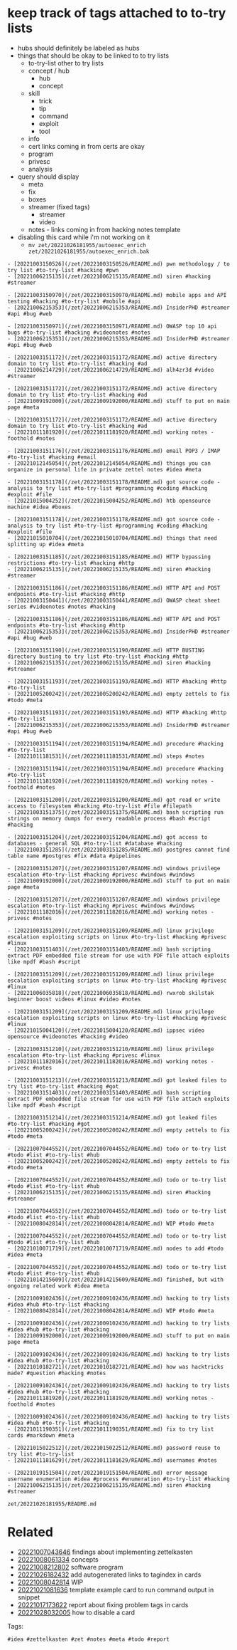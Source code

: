 # keep track of tags attached to to-try lists

- hubs should definitely be labeled as hubs
- things that should be okay to be linked to to try lists
  - to-try-list other to try lists
  - concept / hub
    - hub
    - concept
  - skill
    - trick
    - tip
    - command
    - exploit
    - tool
  - info
  - cert links coming in from certs are okay
  - program
  - privesc
  - analysis
- query should display
  - meta
  - fix
  - boxes
  - streamer (fixed tags)
    - streamer
    - video
  - notes - links coming in from hacking notes template
- disabling this card while i'm not working on it
  - `mv zet/20221026181955/autoexec_enrich zet/20221026181955/autoexec_enrich.bak`

```
- [20221003150526](/zet/20221003150526/README.md) pwn methodology / to try list #to-try-list #hacking #pwn
- [20221006215135](/zet/20221006215135/README.md) siren #hacking #streamer 

- [20221003150970](/zet/20221003150970/README.md) mobile apps and API testing #hacking #to-try-list #mobile #api
- [20221006215353](/zet/20221006215353/README.md) InsiderPHD #streamer #api #bug #web

- [20221003150971](/zet/20221003150971/README.md) OWASP top 10 api bugs #to-try-list #hacking #videonotes #notes
- [20221006215353](/zet/20221006215353/README.md) InsiderPHD #streamer #api #bug #web

- [20221003151172](/zet/20221003151172/README.md) active directory domain to try list #to-try-list #hacking #ad
- [20221006214729](/zet/20221006214729/README.md) alh4zr3d #video #streamer

- [20221003151172](/zet/20221003151172/README.md) active directory domain to try list #to-try-list #hacking #ad
- [20221009192000](/zet/20221009192000/README.md) stuff to put on main page #meta

- [20221003151172](/zet/20221003151172/README.md) active directory domain to try list #to-try-list #hacking #ad
- [20221011181920](/zet/20221011181920/README.md) working notes - foothold #notes

- [20221003151176](/zet/20221003151176/README.md) email POP3 / IMAP #to-try-list #hacking #email
- [20221012145054](/zet/20221012145054/README.md) things you can organize in personal life in private zettel notes #idea #meta

- [20221003151178](/zet/20221003151178/README.md) got source code - analysis to try list #to-try-list #programming #coding #hacking #exploit #file
- [20221015004252](/zet/20221015004252/README.md) htb opensource machine #idea #boxes

- [20221003151178](/zet/20221003151178/README.md) got source code - analysis to try list #to-try-list #programming #coding #hacking #exploit #file
- [20221015010704](/zet/20221015010704/README.md) things that need splitting up #idea #meta

- [20221003151185](/zet/20221003151185/README.md) HTTP bypassing restrictions #to-try-list #hacking #http 
- [20221006215135](/zet/20221006215135/README.md) siren #hacking #streamer 

- [20221003151186](/zet/20221003151186/README.md) HTTP API and POST endpoints #to-try-list #hacking #http 
- [20221003150441](/zet/20221003150441/README.md) OWASP cheat sheet series #videonotes #notes #hacking

- [20221003151186](/zet/20221003151186/README.md) HTTP API and POST endpoints #to-try-list #hacking #http 
- [20221006215353](/zet/20221006215353/README.md) InsiderPHD #streamer #api #bug #web

- [20221003151190](/zet/20221003151190/README.md) HTTP BUSTING directory busting to try list #to-try-list #hacking #http 
- [20221006215135](/zet/20221006215135/README.md) siren #hacking #streamer 

- [20221003151193](/zet/20221003151193/README.md) HTTP #hacking #http #to-try-list
- [20221005200242](/zet/20221005200242/README.md) empty zettels to fix #todo #meta

- [20221003151193](/zet/20221003151193/README.md) HTTP #hacking #http #to-try-list
- [20221006215353](/zet/20221006215353/README.md) InsiderPHD #streamer #api #bug #web

- [20221003151194](/zet/20221003151194/README.md) procedure #hacking #to-try-list
- [20221011181531](/zet/20221011181531/README.md) steps #notes

- [20221003151194](/zet/20221003151194/README.md) procedure #hacking #to-try-list
- [20221011181920](/zet/20221011181920/README.md) working notes - foothold #notes

- [20221003151200](/zet/20221003151200/README.md) got read or write access to filesystem #hacking #to-try-list #file #filepath
- [20221003151375](/zet/20221003151375/README.md) bash scripting run strings on memory dumps for every readable process #bash #script #hacking

- [20221003151204](/zet/20221003151204/README.md) got access to databases - general SQL #to-try-list #database #hacking
- [20221003151285](/zet/20221003151285/README.md) postgres cannot find table name #postgres #fix #data #pipelines

- [20221003151207](/zet/20221003151207/README.md) windows privilege escalation #to-try-list #hacking #privesc #windows #windows 
- [20221009192000](/zet/20221009192000/README.md) stuff to put on main page #meta

- [20221003151207](/zet/20221003151207/README.md) windows privilege escalation #to-try-list #hacking #privesc #windows #windows 
- [20221011182016](/zet/20221011182016/README.md) working notes - privesc #notes

- [20221003151209](/zet/20221003151209/README.md) linux privilege escalation exploiting scripts on linux #to-try-list #hacking #privesc #linux 
- [20221003151403](/zet/20221003151403/README.md) bash scripting extract PDF embedded file stream for use with PDF file attach exploits like mpdf #bash #script 

- [20221003151209](/zet/20221003151209/README.md) linux privilege escalation exploiting scripts on linux #to-try-list #hacking #privesc #linux 
- [20221006035818](/zet/20221006035818/README.md) rwxrob skilstak beginner boost videos #linux #video #notes 

- [20221003151209](/zet/20221003151209/README.md) linux privilege escalation exploiting scripts on linux #to-try-list #hacking #privesc #linux 
- [20221015004120](/zet/20221015004120/README.md) ippsec video opensource #videonotes #hacking #video

- [20221003151210](/zet/20221003151210/README.md) linux privilege escalation #to-try-list #hacking #privesc #linux 
- [20221011182016](/zet/20221011182016/README.md) working notes - privesc #notes

- [20221003151213](/zet/20221003151213/README.md) got leaked files to try list #to-try-list #hacking #got 
- [20221003151403](/zet/20221003151403/README.md) bash scripting extract PDF embedded file stream for use with PDF file attach exploits like mpdf #bash #script 

- [20221003151214](/zet/20221003151214/README.md) got leaked files #to-try-list #hacking #got 
- [20221005200242](/zet/20221005200242/README.md) empty zettels to fix #todo #meta

- [20221007044552](/zet/20221007044552/README.md) todo or to-try list #todo #list #to-try-list #hub
- [20221005200242](/zet/20221005200242/README.md) empty zettels to fix #todo #meta

- [20221007044552](/zet/20221007044552/README.md) todo or to-try list #todo #list #to-try-list #hub
- [20221006215135](/zet/20221006215135/README.md) siren #hacking #streamer 

- [20221007044552](/zet/20221007044552/README.md) todo or to-try list #todo #list #to-try-list #hub
- [20221008042814](/zet/20221008042814/README.md) WIP #todo #meta

- [20221007044552](/zet/20221007044552/README.md) todo or to-try list #todo #list #to-try-list #hub
- [20221010071719](/zet/20221010071719/README.md) nodes to add #todo #idea #meta

- [20221007044552](/zet/20221007044552/README.md) todo or to-try list #todo #list #to-try-list #hub
- [20221014215609](/zet/20221014215609/README.md) finished, but with ongoing related work #idea #meta

- [20221009102436](/zet/20221009102436/README.md) hacking to try lists #idea #hub #to-try-list #hacking
- [20221008042814](/zet/20221008042814/README.md) WIP #todo #meta

- [20221009102436](/zet/20221009102436/README.md) hacking to try lists #idea #hub #to-try-list #hacking
- [20221009192000](/zet/20221009192000/README.md) stuff to put on main page #meta

- [20221009102436](/zet/20221009102436/README.md) hacking to try lists #idea #hub #to-try-list #hacking
- [20221010182721](/zet/20221010182721/README.md) how was hacktricks made? #question #hacking #notes

- [20221009102436](/zet/20221009102436/README.md) hacking to try lists #idea #hub #to-try-list #hacking
- [20221011181920](/zet/20221011181920/README.md) working notes - foothold #notes

- [20221009102436](/zet/20221009102436/README.md) hacking to try lists #idea #hub #to-try-list #hacking
- [20221011190351](/zet/20221011190351/README.md) fix to try list cards #markdown #meta

- [20221015022512](/zet/20221015022512/README.md) password reuse to try list #to-try-list
- [20221011181629](/zet/20221011181629/README.md) usernames #notes

- [20221019151504](/zet/20221019151504/README.md) error message username enumeration #idea #process #enumeration #to-try-list #hacking
- [20221006215135](/zet/20221006215135/README.md) siren #hacking #streamer 

```

` zet/20221026181955/README.md `

# Related

- [20221007043646](/zet/20221007043646/README.md) findings about implementing zettelkasten
- [20221008061334](/zet/20221008061334/README.md) concepts
- [20221008212802](/zet/20221008212802/README.md) software program
- [20221026182432](/zet/20221026182432/README.md) add autogenerated links to tagindex in cards
- [20221008042814](/zet/20221008042814/README.md) WIP
- [20221021081636](/zet/20221021081636/README.md) template example card to run command output in snippet
- [20221017173622](/zet/20221017173622/README.md) report about fixing problem tags in cards
- [20221028032005](/zet/20221028032005/README.md) how to disable a card

Tags:

    #idea #zettelkasten #zet #notes #meta #todo #report
